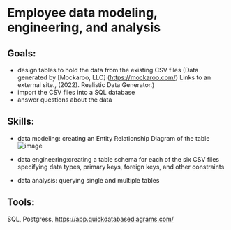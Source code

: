 # Employee data modeling, engineering, and analysis
## **Goals**: 
- design tables to hold the data from the existing CSV files (Data generated by [Mockaroo, LLC] (https://mockaroo.com/) Links to an external site., (2022). Realistic Data Generator.)
- import the CSV files into a SQL database
- answer questions about the data
## **Skills**: 
- data modeling: creating an Entity Relationship Diagram of the table
  ![image](https://github.com/irinatenis/Employee-data-modeling-engineering-and-analysis/assets/120978502/77460dbd-0a74-4f51-907e-e4f8e1e292e7)

- data engineering:creating a table schema for each of the six CSV files specifying data types, primary keys, foreign keys, and other constraints
- data analysis: querying single and multiple tables
## **Tools**: 
SQL, Postgress, https://app.quickdatabasediagrams.com/ 
